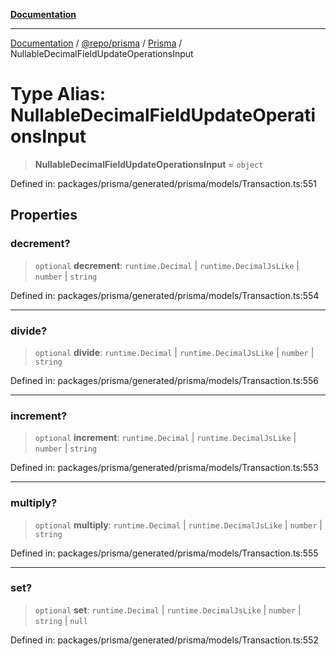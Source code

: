 [**Documentation**](../../../../../README.md)

***

[Documentation](../../../../../README.md) / [@repo/prisma](../../../README.md) / [Prisma](../README.md) / NullableDecimalFieldUpdateOperationsInput

# Type Alias: NullableDecimalFieldUpdateOperationsInput

> **NullableDecimalFieldUpdateOperationsInput** = `object`

Defined in: packages/prisma/generated/prisma/models/Transaction.ts:551

## Properties

### decrement?

> `optional` **decrement**: `runtime.Decimal` \| `runtime.DecimalJsLike` \| `number` \| `string`

Defined in: packages/prisma/generated/prisma/models/Transaction.ts:554

***

### divide?

> `optional` **divide**: `runtime.Decimal` \| `runtime.DecimalJsLike` \| `number` \| `string`

Defined in: packages/prisma/generated/prisma/models/Transaction.ts:556

***

### increment?

> `optional` **increment**: `runtime.Decimal` \| `runtime.DecimalJsLike` \| `number` \| `string`

Defined in: packages/prisma/generated/prisma/models/Transaction.ts:553

***

### multiply?

> `optional` **multiply**: `runtime.Decimal` \| `runtime.DecimalJsLike` \| `number` \| `string`

Defined in: packages/prisma/generated/prisma/models/Transaction.ts:555

***

### set?

> `optional` **set**: `runtime.Decimal` \| `runtime.DecimalJsLike` \| `number` \| `string` \| `null`

Defined in: packages/prisma/generated/prisma/models/Transaction.ts:552
